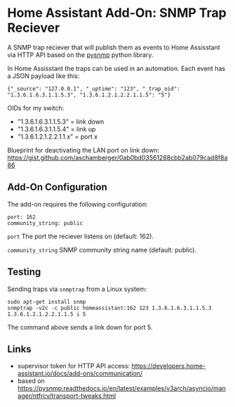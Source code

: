 # Home Assistant Add-On: SNMP Trap Reciever

A SNMP trap reciever that will publish them as events to Home Assisstant via HTTP API based on the [pysnmp](https://github.com/pysnmp/pysnmp) python library.

In Home Assisstant the traps can be used in an automation. Each event has a JSON payload like this:
```
{"_source": "127.0.0.1", "_uptime": "123", "_trap_oid": "1.3.6.1.6.3.1.1.5.3", "1.3.6.1.2.1.2.2.1.1.5": "5"}
```

OIDs for my switch:
* "1.3.6.1.6.3.1.1.5.3" = link down
* "1.3.6.1.6.3.1.1.5.4" = link up
* "1.3.6.1.2.1.2.2.1.1.x" = port x

Blueprint for deactivating the LAN port on link down: 
https://gist.github.com/aschamberger/0ab0bd03561288cbb2ab079cad8f8a86

## Add-On Configuration

The add-on requires the following configuration:
```
port: 162
community_string: public
```

`port` The port the reciever listens on (default: 162).

`community_string` SNMP community string name (default: public).

## Testing

Sending traps via `snmptrap` from a Linux system:
```
sudo apt-get install snmp
snmptrap -v2c -c public homeassistant:162 123 1.3.6.1.6.3.1.1.5.3 1.3.6.1.2.1.2.2.1.1.5 i 5
```
The command above sends a link down for port 5.

## Links

* supervisor token for HTTP API access: https://developers.home-assistant.io/docs/add-ons/communication/
* based on https://pysnmp.readthedocs.io/en/latest/examples/v3arch/asyncio/manager/ntfrcv/transport-tweaks.html
